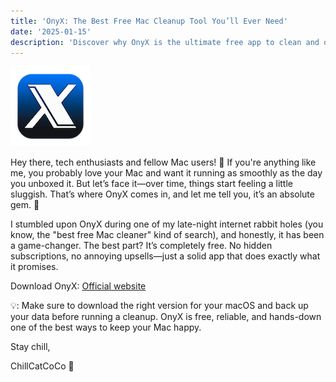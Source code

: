 ```yaml
---
title: 'OnyX: The Best Free Mac Cleanup Tool You’ll Ever Need'
date: '2025-01-15'
description: 'Discover why OnyX is the ultimate free app to clean and optimize your Mac. Say goodbye to clutter and hello to a faster, smoother system—all with an easy-to-use, no-cost tool!'
---
```


![Ony X icon](./onyx15.png)

Hey there, tech enthusiasts and fellow Mac users! 👋 If you're anything like me, you probably love your Mac and want it running as smoothly as the day you unboxed it. But let’s face it—over time, things start feeling a little sluggish. That’s where OnyX comes in, and let me tell you, it’s an absolute gem. 💎

I stumbled upon OnyX during one of my late-night internet rabbit holes (you know, the "best free Mac cleaner" kind of search), and honestly, it has been a game-changer. The best part? It’s completely free. No hidden subscriptions, no annoying upsells—just a solid app that does exactly what it promises.

Download OnyX: [Official website](https://www.titanium-software.fr/en/onyx.html)

💡: Make sure to download the right version for your macOS and back up your data before running a cleanup. OnyX is free, reliable, and hands-down one of the best ways to keep your Mac happy.

Stay chill,

ChillCatCoCo 🐾